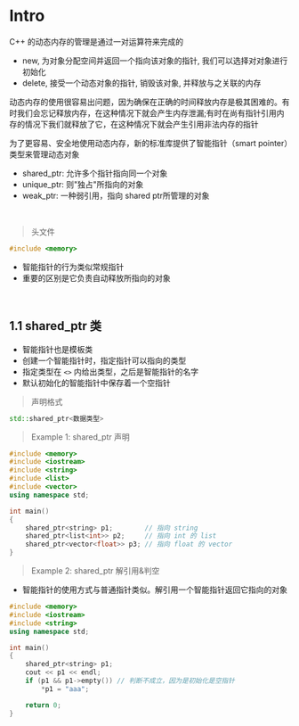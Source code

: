 &emsp;
# Intro

C++ 的动态内存的管理是通过一对运算符来完成的
- new, 为对象分配空间并返回一个指向该对象的指针, 我们可以选择对对象进行初始化
- delete, 接受一个动态对象的指针, 销毁该对象, 并释放与之关联的内存

动态内存的使用很容易出问题，因为确保在正确的时间释放内存是极其困难的。有时我们会忘记释放内存，在这种情况下就会产生内存泄漏;有时在尚有指针引用内存的情况下我们就释放了它，在这种情况下就会产生引用非法内存的指针

为了更容易、安全地使用动态内存，新的标准库提供了智能指针（smart pointer）类型来管理动态对象
- shared_ptr: 允许多个指针指向同一个对象
- unique_ptr: 则"独占"所指向的对象
- weak_ptr: 一种弱引用，指向 shared ptr所管理的对象

&emsp;
>头文件
```c++
#include <memory>
```
- 智能指针的行为类似常规指针
- 重要的区别是它负责自动释放所指向的对象


&emsp;
## 1.1 shared_ptr 类

- 智能指针也是模板类
- 创建一个智能指针时，指定指针可以指向的类型
- 指定类型在 `<>` 内给出类型，之后是智能指针的名字
- 默认初始化的智能指针中保存着一个空指针

>声明格式
```c++
std::shared_ptr<数据类型>
```

>Example 1: shared_ptr 声明
```c++
#include <memory>
#include <iostream>
#include <string>
#include <list>
#include <vector>
using namespace std;

int main()
{
    shared_ptr<string> p1;        // 指向 string
    shared_ptr<list<int>> p2;     // 指向 int 的 list
    shared_ptr<vector<float>> p3; // 指向 float 的 vector
}
```

>Example 2: shared_ptr 解引用&判空
- 智能指针的使用方式与普通指针类似。解引用一个智能指针返回它指向的对象
```c++
#include <memory>
#include <iostream>
#include <string>
using namespace std;

int main()
{
    shared_ptr<string> p1; 
    cout << p1 << endl;
    if (p1 && p1->empty()) // 判断不成立，因为是初始化是空指针
        *p1 = "aaa";

    return 0;
}
```
 